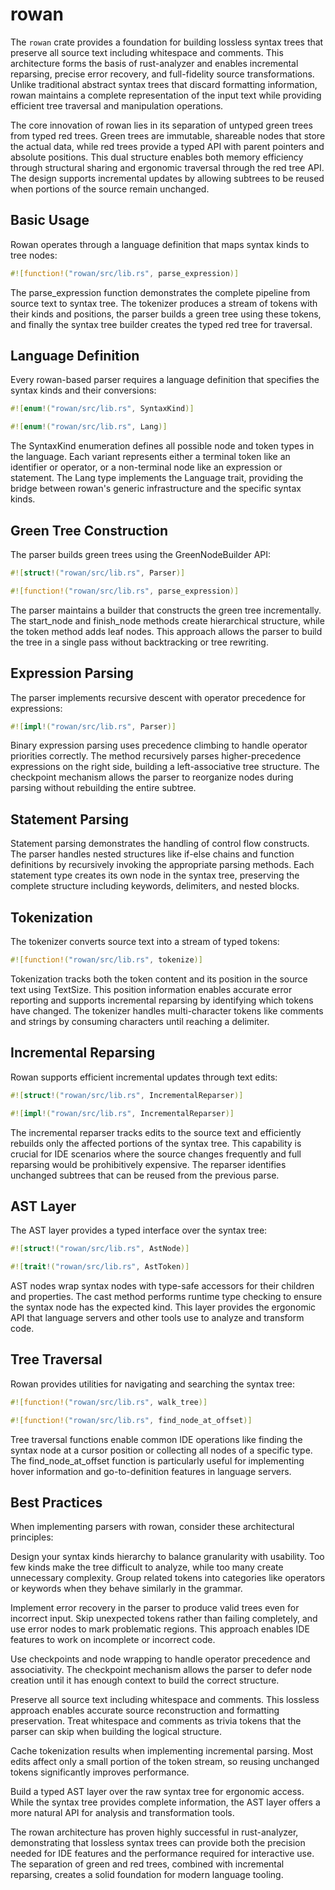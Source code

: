 # rowan

The `rowan` crate provides a foundation for building lossless syntax trees that preserve all source text including whitespace and comments. This architecture forms the basis of rust-analyzer and enables incremental reparsing, precise error recovery, and full-fidelity source transformations. Unlike traditional abstract syntax trees that discard formatting information, rowan maintains a complete representation of the input text while providing efficient tree traversal and manipulation operations.

The core innovation of rowan lies in its separation of untyped green trees from typed red trees. Green trees are immutable, shareable nodes that store the actual data, while red trees provide a typed API with parent pointers and absolute positions. This dual structure enables both memory efficiency through structural sharing and ergonomic traversal through the red tree API. The design supports incremental updates by allowing subtrees to be reused when portions of the source remain unchanged.

## Basic Usage

Rowan operates through a language definition that maps syntax kinds to tree nodes:

```rust
#![function!("rowan/src/lib.rs", parse_expression)]
```

The parse_expression function demonstrates the complete pipeline from source text to syntax tree. The tokenizer produces a stream of tokens with their kinds and positions, the parser builds a green tree using these tokens, and finally the syntax tree builder creates the typed red tree for traversal.

## Language Definition

Every rowan-based parser requires a language definition that specifies the syntax kinds and their conversions:

```rust
#![enum!("rowan/src/lib.rs", SyntaxKind)]
```

```rust
#![enum!("rowan/src/lib.rs", Lang)]
```

The SyntaxKind enumeration defines all possible node and token types in the language. Each variant represents either a terminal token like an identifier or operator, or a non-terminal node like an expression or statement. The Lang type implements the Language trait, providing the bridge between rowan's generic infrastructure and the specific syntax kinds.

## Green Tree Construction

The parser builds green trees using the GreenNodeBuilder API:

```rust
#![struct!("rowan/src/lib.rs", Parser)]
```

```rust
#![function!("rowan/src/lib.rs", parse_expression)]
```

The parser maintains a builder that constructs the green tree incrementally. The start_node and finish_node methods create hierarchical structure, while the token method adds leaf nodes. This approach allows the parser to build the tree in a single pass without backtracking or tree rewriting.

## Expression Parsing

The parser implements recursive descent with operator precedence for expressions:

```rust
#![impl!("rowan/src/lib.rs", Parser)]
```

Binary expression parsing uses precedence climbing to handle operator priorities correctly. The method recursively parses higher-precedence expressions on the right side, building a left-associative tree structure. The checkpoint mechanism allows the parser to reorganize nodes during parsing without rebuilding the entire subtree.

## Statement Parsing

Statement parsing demonstrates the handling of control flow constructs. The parser handles nested structures like if-else chains and function definitions by recursively invoking the appropriate parsing methods. Each statement type creates its own node in the syntax tree, preserving the complete structure including keywords, delimiters, and nested blocks.

## Tokenization

The tokenizer converts source text into a stream of typed tokens:

```rust
#![function!("rowan/src/lib.rs", tokenize)]
```

Tokenization tracks both the token content and its position in the source text using TextSize. This position information enables accurate error reporting and supports incremental reparsing by identifying which tokens have changed. The tokenizer handles multi-character tokens like comments and strings by consuming characters until reaching a delimiter.

## Incremental Reparsing

Rowan supports efficient incremental updates through text edits:

```rust
#![struct!("rowan/src/lib.rs", IncrementalReparser)]
```

```rust
#![impl!("rowan/src/lib.rs", IncrementalReparser)]
```

The incremental reparser tracks edits to the source text and efficiently rebuilds only the affected portions of the syntax tree. This capability is crucial for IDE scenarios where the source changes frequently and full reparsing would be prohibitively expensive. The reparser identifies unchanged subtrees that can be reused from the previous parse.

## AST Layer

The AST layer provides a typed interface over the syntax tree:

```rust
#![struct!("rowan/src/lib.rs", AstNode)]
```

```rust
#![trait!("rowan/src/lib.rs", AstToken)]
```

AST nodes wrap syntax nodes with type-safe accessors for their children and properties. The cast method performs runtime type checking to ensure the syntax node has the expected kind. This layer provides the ergonomic API that language servers and other tools use to analyze and transform code.

## Tree Traversal

Rowan provides utilities for navigating and searching the syntax tree:

```rust
#![function!("rowan/src/lib.rs", walk_tree)]
```

```rust
#![function!("rowan/src/lib.rs", find_node_at_offset)]
```

Tree traversal functions enable common IDE operations like finding the syntax node at a cursor position or collecting all nodes of a specific type. The find_node_at_offset function is particularly useful for implementing hover information and go-to-definition features in language servers.

## Best Practices

When implementing parsers with rowan, consider these architectural principles:

Design your syntax kinds hierarchy to balance granularity with usability. Too few kinds make the tree difficult to analyze, while too many create unnecessary complexity. Group related tokens into categories like operators or keywords when they behave similarly in the grammar.

Implement error recovery in the parser to produce valid trees even for incorrect input. Skip unexpected tokens rather than failing completely, and use error nodes to mark problematic regions. This approach enables IDE features to work on incomplete or incorrect code.

Use checkpoints and node wrapping to handle operator precedence and associativity. The checkpoint mechanism allows the parser to defer node creation until it has enough context to build the correct structure.

Preserve all source text including whitespace and comments. This lossless approach enables accurate source reconstruction and formatting preservation. Treat whitespace and comments as trivia tokens that the parser can skip when building the logical structure.

Cache tokenization results when implementing incremental parsing. Most edits affect only a small portion of the token stream, so reusing unchanged tokens significantly improves performance.

Build a typed AST layer over the raw syntax tree for ergonomic access. While the syntax tree provides complete information, the AST layer offers a more natural API for analysis and transformation tools.

The rowan architecture has proven highly successful in rust-analyzer, demonstrating that lossless syntax trees can provide both the precision needed for IDE features and the performance required for interactive use. The separation of green and red trees, combined with incremental reparsing, creates a solid foundation for modern language tooling.